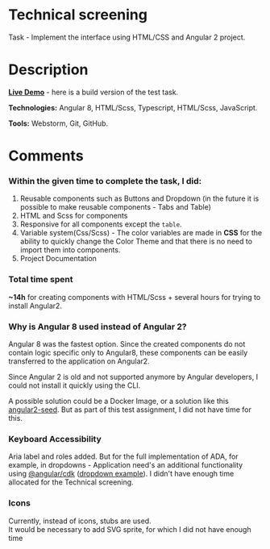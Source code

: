 # Technical screening
Task - Implement the interface using HTML/CSS and Angular 2 project.

# Description  
**[Live Demo](http://mariskas.github.io/)** - here is a build version of the test task. 

**Technologies:** Angular 8, HTML/Scss, Typescript, HTML/Scss, JavaScript.  

**Tools:** Webstorm, Git, GitHub.

# Comments
### Within the given time to complete the task, I did:
1. Reusable components such as Buttons and Dropdown (in the future it is possible to make reusable components - Tabs and Table)
1. HTML and Scss for components
1. Responsive for all components except the `table`.  
1. Variable system(Css/Scss) - The color variables are made in **CSS** for the ability to quickly change the 
Color Theme and that there is no need to import them into components.
1. Project Documentation  

### Total time spent
**~14h** for creating components with HTML/Scss + several hours for trying to install Angular2.

### Why is Angular 8 used instead of Angular 2?
Angular 8 was the fastest option.
Since the created components do not contain logic specific only to Angular8, these components can be easily transferred to the application on Angular2.

Since Angular 2 is old and not supported anymore by Angular developers, I could not install it quickly using the CLI.

A possible solution could be a Docker Image, 
or a solution like this [angular2-seed](https://github.com/matthias-schuetz/angular2-seed). 
But as part of this test assignment, I did not have time for this.

### Keyboard Accessibility  
Aria label and roles added. But for the full implementation of ADA, 
for example, in dropdowns - Application need's an additional functionality 
using [@angular/cdk](https://github.com/angular/components#readme) 
([dropdown example](https://stackblitz.com/edit/angular-custom-dropdown-cdk?file=src%2Fapp%2Fcustom-dropdown%2Fcustom-select.html)).
I didn't have enough time allocated for the Technical screening.

### Icons 
Currently, instead of icons, stubs are used.  
It would be necessary to add SVG sprite, for which I did not have enough time

